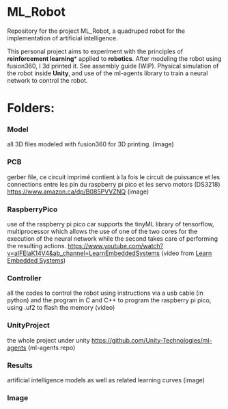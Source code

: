 # ML_Robot
Repository for the project ML_Robot, a quadruped robot for the implementation of artificial intelligence.

This personal project aims to experiment with the principles of **reinforcement learning*** applied to **robotics**. After modeling the robot using fusion360, I 3d printed it. See assembly guide (WIP). Physical simulation of the robot inside **Unity**, and use of the ml-agents library to train a neural network to control the robot.


# Folders:

### Model
all 3D files modeled with fusion360 for 3D printing.
(image)

### PCB
gerber file, ce circuit imprimé contient à la fois le circuit de puissance et les connections entre les pin du raspberry pi pico et les servo motors (DS3218) https://www.amazon.ca/dp/B085PVVZNQ
(image)

### RaspberryPico
use of the raspberry pi pico car supports the tinyML library of tensorflow, multiprocessor which allows the use of one of the two cores for the execution of the neural network while the second takes care of performing the resulting actions.
https://www.youtube.com/watch?v=aIFElaK14V4&ab_channel=LearnEmbeddedSystems (video from [Learn Embedded Systems](https://www.youtube.com/@LearnEmbeddedSystems))

### Controller
all the codes to control the robot using instructions via a usb cable (in python) and the program in C and C++ to program the raspberry pi pico, using .uf2 to flash the memory
(video)

### UnityProject
the whole project under unity
https://github.com/Unity-Technologies/ml-agents (ml-agents repo)

### Results
artificial intelligence models as well as related learning curves
(image)

### Image






